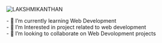 
![LAKSHMIKANTHAN](https://user-images.githubusercontent.com/84187173/236679490-9c74f534-5738-423a-893e-9ef54393e4ac.png"https://www.linkedin.com/in/lakshmikanthan-g-90bba4213/'")

​-​ 🚀 I’m currently learning Web Development 
<br>
​-​ 🔭 I’m Interested in project related to web development
<br>
​-​ 👯 I’m looking to collaborate on Web Devolopment projects 
<br>




